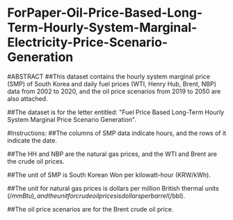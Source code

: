 # ForPaper-Oil-Price-Based-Long-Term-Hourly-System-Marginal-Electricity-Price-Scenario-Generation
#ABSTRACT 
##This dataset contains the hourly system marginal price (SMP) of South Korea and daily fuel prices (WTI, Henry Hub, Brent, NBP) data from 2002 to 2020, and the oil price scenarios from 2019 to 2050 are also attached.

##The dataset is for the letter entitled: "Fuel Price Based Long-Term Hourly System Marginal Price Scenario Generation".

#Instructions: 
##The columns of SMP data indicate hours, and the rows of it indicate the date.

##The HH and NBP are the natural gas prices, and the WTI and Brent are the crude oil prices.

##The unit of SMP is South Korean Won per kilowatt-hour (KRW/kWh).

##The unit for natural gas prices is dollars per million British thermal units ($/mmBtu), and the unit for crude oil prices is dollars per barrel ($/bbl).

##The oil price scenarios are for the Brent crude oil price.
